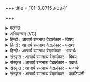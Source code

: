 +++
title = "01-3_0715 इन्द्र इन्नो"

+++
<details><summary>पदपाठः</summary>

इ꣡न्द्रः꣢꣯। इत्। नः꣣। महो꣡ना꣢म्। दा꣣ता꣢। वा꣡जा꣢꣯नाम्। नृ꣣तुः꣢। म꣣हा꣢न्। अ꣣भि꣢ज्ञु। अ꣣भि। ज्ञु꣢। आ। य꣣मत्। ७१५।
</details>

<details><summary>अधिमन्त्रम् (VC)</summary>

- इन्द्रः
- श्रुतकक्षः सुकक्षो वा आङ्गिरसः
- गायत्री
- षड्जः
</details>

<details><summary>हिन्दी : आचार्य रामनाथ वेदालंकार - विषयः</summary>

अगले मन्त्र में जगदीश्वर का वर्णन है।
</details>

<details><summary>हिन्दी : आचार्य रामनाथ वेदालंकार - पदार्थः</summary>

पदार्थान्वय -  (इन्द्रः इत्)जगदीश्वर ही(नः)हमारे लिये(महोनाम्)महान्(वाजानाम्)धन,अन्न,बल,वेग,विज्ञान आदि का(दाता)दाता और(नृतुः)जगत् के प्राङ्गण में सब प्राणियों को उन-उनके कर्मों के अनुसार नचानेवाला है।(महान्)महान् वह माता के गर्भ में प्राणियों को(अभिज्ञु)घुटने मोड़े हुए(आयमत्)बाँधे रखता है ॥३॥
</details>

<details><summary>हिन्दी : आचार्य रामनाथ वेदालंकार - भावार्थः</summary>

भावार्थ -  जगदीश्वर ही सबका उत्पादक,पालक,संहारक और कर्मफलों का प्रदाता है ॥३॥
</details>

<details><summary>संस्कृत : आचार्य रामनाथ वेदालंकार - विषयः</summary>

अथ जगदीश्वरो वर्ण्यते।
</details>

<details><summary>संस्कृत : आचार्य रामनाथ वेदालंकार - पदार्थः</summary>

पदार्थान्वय -  (इन्द्रः इत्)जगदीश्वर एव(नः)अस्मभ्यम्(महोनाम्)महताम्(वाजानाम्)धनान्नबलवेगविज्ञानादीनाम्(दाता)अर्पयिता, (नृतुः१)जगत्प्राङ्गणे सर्वेषां प्राणिनां तत्तत्कर्मानुसारं नर्तयिता च विद्यते।(महान्)महिमोपेतः सः मातुः गर्भे प्राणिनः(अभिज्ञु२)अभिगतजानुकं यथा स्यात् तथा(आयमत्३)बध्नाति ॥३॥
</details>

<details><summary>संस्कृत : आचार्य रामनाथ वेदालंकार - भावार्थः</summary>

भावार्थ -  जगदीश्वर एव सर्वेषां जनयिता पालयिता मारयिता कर्मफलप्रदाता च विद्यते ॥३॥
</details>

<details><summary>संस्कृत : आचार्य रामनाथ वेदालंकार - पादटिप्पनी</summary>

टिप्पनी -   ४. ऋ० ८।९२।३। १. नृतुः नृभ्यो हितः—इति वि०। २. अभिज्ञु सर्वस्य ज्ञाता—इति वि०। ३. आयमत्—यमु बन्धने, सर्वं जगत् कर्मभवैः पाशैर्बध्नाति—इति वि०।
</details>